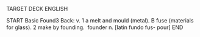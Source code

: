 TARGET DECK
ENGLISH

START
Basic
Found3
Back: v. 1 a melt and mould (metal). B fuse (materials for glass). 2 make by founding.  founder n. [latin fundo fus- pour]
END
